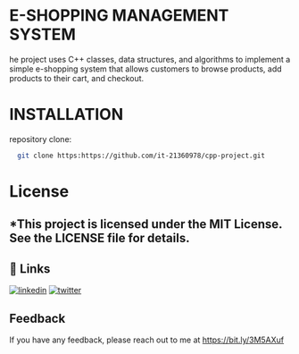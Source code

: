 # E-SHOPPING MANAGEMENT SYSTEM
he project uses C++ classes, data structures, and algorithms to implement a simple e-shopping system that allows customers to browse products, add products to their cart, and checkout.

# INSTALLATION
 repository clone:

```bash
  git clone https:https://github.com/it-21360978/cpp-project.git

```
# License
## *This project is licensed under the MIT License. See the LICENSE file for details.

## 🔗 Links
[![linkedin](https://img.shields.io/badge/linkedin-0A66C2?style=for-the-badge&logo=linkedin&logoColor=white)](https://www.linkedin.com/in/gihan-serasinghe-457033264)
[![twitter](https://img.shields.io/badge/twitter-1DA1F2?style=for-the-badge&logo=twitter&logoColor=white)](https://twitter.com/SrasingheG)

## Feedback

If you have any feedback, please reach out to me at https://bit.ly/3M5AXuf
